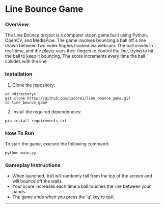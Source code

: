 # Line Bounce Game

### Overview

The Line Bounce project is a computer vision game built using Python, OpenCV, and MediaPipe.
The game involves bouncing a ball off a line drawn between two index fingers tracked via webcam.
The ball moves in real-time, and the player uses their fingers to control the line, trying to hit the ball to keep it bouncing.
The score increments every time the ball collides with the line.

### Installation
1. Clone the repository:
```
cd <directory>
git clone https://github.com/1adore1/line_bounce_game.git
cd line_bounce_game
```
2. Install the required dependencies:
```
pip install requirements.txt
```

### How To Run
To start the game, execute the following command:
```
python main.py
```

### Gameplay Instructions

* When launched, ball will randomly fall from the top of the screen and will bounce off the walls.
* Your score increases each time a ball touches the line between your hands.
* The game ends when you press the 'q' key to quit.
---
